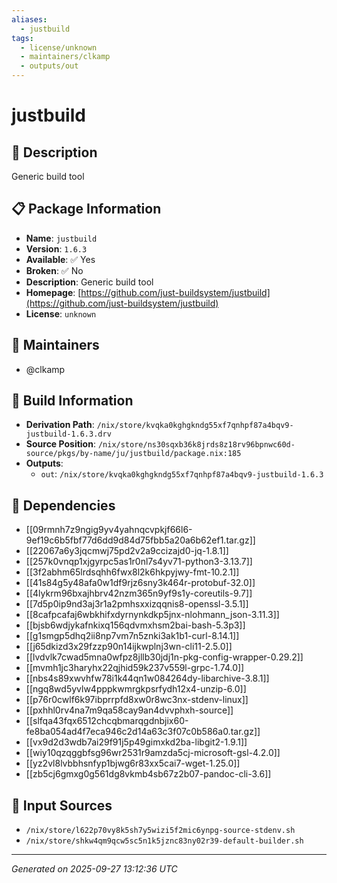 ```yaml
---
aliases:
  - justbuild
tags:
  - license/unknown
  - maintainers/clkamp
  - outputs/out
---
```


# justbuild

## 📝 Description

Generic build tool

## 📋 Package Information

- **Name**: `justbuild`
- **Version**: `1.6.3`
- **Available**: ✅ Yes
- **Broken**: ✅ No
- **Description**: Generic build tool
- **Homepage**: [https://github.com/just-buildsystem/justbuild](https://github.com/just-buildsystem/justbuild)
- **License**: `unknown`
## 👥 Maintainers

- @clkamp


## 🔧 Build Information

- **Derivation Path**: `/nix/store/kvqka0kghgkndg55xf7qnhpf87a4bqv9-justbuild-1.6.3.drv`
- **Source Position**: `/nix/store/ns30sqxb36k8jrds8z18rv96bpnwc60d-source/pkgs/by-name/ju/justbuild/package.nix:185`
- **Outputs**:
  - `out`:  `/nix/store/kvqka0kghgkndg55xf7qnhpf87a4bqv9-justbuild-1.6.3`

## 🔗 Dependencies

- [[09rmnh7z9ngig9yv4yahnqcvpkjf66l6-9ef19c6b5fbf77d6dd9d84d75fbb5a20a6b62ef1.tar.gz]]
- [[22067a6y3jqcmwj75pd2v2a9ccizajd0-jq-1.8.1]]
- [[257k0vnqp1xjgyrpc5as1r0nl7s4yv71-python3-3.13.7]]
- [[3f2abhm65lrdsqhh6fwx8l2k6hkpyjwy-fmt-10.2.1]]
- [[41s84g5y48afa0w1df9rjz6sny3k464r-protobuf-32.0]]
- [[4lykrm96bxajhbrv42nzm365n9yf9s1y-coreutils-9.7]]
- [[7d5p0ip9nd3aj3r1a2pmhsxxizqqnis8-openssl-3.5.1]]
- [[8cafpcafaj6wbkhifxdyrnynkdkp5jnx-nlohmann_json-3.11.3]]
- [[bjsb6wdjykafnkixq156qdvmxhsm2bai-bash-5.3p3]]
- [[g1smgp5dhq2ii8np7vm7n5znki3ak1b1-curl-8.14.1]]
- [[j65dkizd3x29fzzp90n14ijkwplnj3wn-cli11-2.5.0]]
- [[lvdvlk7cwad5mna0wfpz8jllb30jdj1n-pkg-config-wrapper-0.29.2]]
- [[mvmh1jc3haryhx22qjhid59k237v559l-grpc-1.74.0]]
- [[nbs4s89xwvhfw78i1k44qn1w084264dy-libarchive-3.8.1]]
- [[ngq8wd5yvlw4pppkwmrgkpsrfydh12x4-unzip-6.0]]
- [[p76r0cwlf6k97ibprrpfd8xw0r8wc3nx-stdenv-linux]]
- [[pxhhl0rv4na7m9qa58cay9an4dvvphxh-source]]
- [[slfqa43fqx6512chcqbmarqgdnbjix60-fe8ba054ad4f7eca946c2d14a63c3f07c0b586a0.tar.gz]]
- [[vx9d2d3wdb7ai29f91j5p49gimxkd2ba-libgit2-1.9.1]]
- [[wiy10qzqggbfsg96wr2531r9amzda5cj-microsoft-gsl-4.2.0]]
- [[yz2vl8lvbbhsnfyp1bjwg6r83xx5cai7-wget-1.25.0]]
- [[zb5cj6gmxg0g561dg8vkmb4sb67z2b07-pandoc-cli-3.6]]

## 📁 Input Sources

- `/nix/store/l622p70vy8k5sh7y5wizi5f2mic6ynpg-source-stdenv.sh`
- `/nix/store/shkw4qm9qcw5sc5n1k5jznc83ny02r39-default-builder.sh`

---
*Generated on 2025-09-27 13:12:36 UTC*
